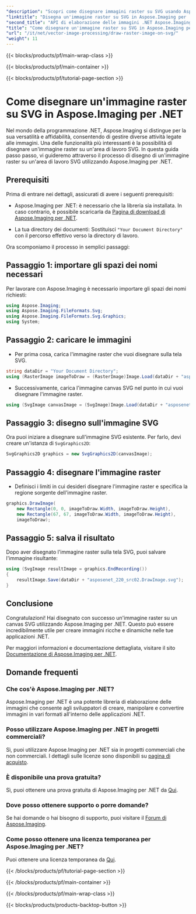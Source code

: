 ```yaml
---
"description": "Scopri come disegnare immagini raster su SVG usando Aspose.Imaging per .NET. Migliora le tue applicazioni .NET con immagini dinamiche."
"linktitle": "Disegna un'immagine raster su SVG in Aspose.Imaging per .NET"
"second_title": "API di elaborazione delle immagini .NET Aspose.Imaging"
"title": "Come disegnare un'immagine raster su SVG in Aspose.Imaging per .NET"
"url": "/it/net/vector-image-processing/draw-raster-image-on-svg/"
"weight": 11
---
```


{{< blocks/products/pf/main-wrap-class >}}

{{< blocks/products/pf/main-container >}}

{{< blocks/products/pf/tutorial-page-section >}}

# Come disegnare un'immagine raster su SVG in Aspose.Imaging per .NET


Nel mondo della programmazione .NET, Aspose.Imaging si distingue per la sua versatilità e affidabilità, consentendo di gestire diverse attività legate alle immagini. Una delle funzionalità più interessanti è la possibilità di disegnare un'immagine raster su un'area di lavoro SVG. In questa guida passo passo, vi guideremo attraverso il processo di disegno di un'immagine raster su un'area di lavoro SVG utilizzando Aspose.Imaging per .NET.

## Prerequisiti

Prima di entrare nei dettagli, assicurati di avere i seguenti prerequisiti:

- Aspose.Imaging per .NET: è necessario che la libreria sia installata. In caso contrario, è possibile scaricarla da [Pagina di download di Aspose.Imaging per .NET](https://releases.aspose.com/imaging/net/).

- La tua directory dei documenti: Sostituisci `"Your Document Directory"` con il percorso effettivo verso la directory di lavoro.

Ora scomponiamo il processo in semplici passaggi:

## Passaggio 1: importare gli spazi dei nomi necessari

Per lavorare con Aspose.Imaging è necessario importare gli spazi dei nomi richiesti:

```csharp
using Aspose.Imaging;
using Aspose.Imaging.FileFormats.Svg;
using Aspose.Imaging.FileFormats.Svg.Graphics;
using System;
```

## Passaggio 2: caricare le immagini

- Per prima cosa, carica l'immagine raster che vuoi disegnare sulla tela SVG.

```csharp
string dataDir = "Your Document Directory";
using (RasterImage imageToDraw = (RasterImage)Image.Load(dataDir + "asposenet_220_src01.png"))
```

- Successivamente, carica l'immagine canvas SVG nel punto in cui vuoi disegnare l'immagine raster.

```csharp
using (SvgImage canvasImage = (SvgImage)Image.Load(dataDir + "asposenet_220_src02.svg"))
```

## Passaggio 3: disegno sull'immagine SVG

Ora puoi iniziare a disegnare sull'immagine SVG esistente. Per farlo, devi creare un'istanza di `SvgGraphics2D`:

```csharp
SvgGraphics2D graphics = new SvgGraphics2D(canvasImage);
```

## Passaggio 4: disegnare l'immagine raster

- Definisci i limiti in cui desideri disegnare l'immagine raster e specifica la regione sorgente dell'immagine raster.

```csharp
graphics.DrawImage(
    new Rectangle(0, 0, imageToDraw.Width, imageToDraw.Height),
    new Rectangle(67, 67, imageToDraw.Width, imageToDraw.Height),
    imageToDraw);
```

## Passaggio 5: salva il risultato

Dopo aver disegnato l'immagine raster sulla tela SVG, puoi salvare l'immagine risultante:

```csharp
using (SvgImage resultImage = graphics.EndRecording())
{
    resultImage.Save(dataDir + "asposenet_220_src02.DrawImage.svg");
}
```

## Conclusione

Congratulazioni! Hai disegnato con successo un'immagine raster su un canvas SVG utilizzando Aspose.Imaging per .NET. Questo può essere incredibilmente utile per creare immagini ricche e dinamiche nelle tue applicazioni .NET.

Per maggiori informazioni e documentazione dettagliata, visitare il sito [Documentazione di Aspose.Imaging per .NET](https://reference.aspose.com/imaging/net/).

## Domande frequenti

### Che cos'è Aspose.Imaging per .NET?
   Aspose.Imaging per .NET è una potente libreria di elaborazione delle immagini che consente agli sviluppatori di creare, manipolare e convertire immagini in vari formati all'interno delle applicazioni .NET.

### Posso utilizzare Aspose.Imaging per .NET in progetti commerciali?
   Sì, puoi utilizzare Aspose.Imaging per .NET sia in progetti commerciali che non commerciali. I dettagli sulle licenze sono disponibili su [pagina di acquisto](https://purchase.aspose.com/buy).

### È disponibile una prova gratuita?
   Sì, puoi ottenere una prova gratuita di Aspose.Imaging per .NET da [Qui](https://releases.aspose.com/).

### Dove posso ottenere supporto o porre domande?
   Se hai domande o hai bisogno di supporto, puoi visitare il [Forum di Aspose.Imaging](https://forum.aspose.com/).

### Come posso ottenere una licenza temporanea per Aspose.Imaging per .NET?
   Puoi ottenere una licenza temporanea da [Qui](https://purchase.aspose.com/temporary-license/).




{{< /blocks/products/pf/tutorial-page-section >}}

{{< /blocks/products/pf/main-container >}}

{{< /blocks/products/pf/main-wrap-class >}}

{{< blocks/products/products-backtop-button >}}